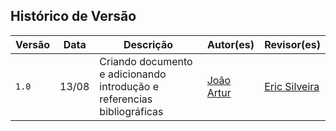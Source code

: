 ## <a>Histórico de Versão</a>

| Versão| Data | Descrição  | Autor(es)  | Revisor(es) |
| ----- |----- | ---------- | ---------- | ----------- | 
| `1.0` | 13/08 | Criando documento e adicionando introdução e referencias bibliográficas| [João Artur](https://github.com/joao-artl) | [Eric Silveira](https://github.com/ericbky)|
